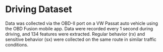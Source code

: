 # Driving Dataset

Data was collected via the OBD-II port on a VW Passat auto vehicle using the OBD Fusion mobile app. Data were recorded every 1 second during driving, and 134 features were extracted. Regular behavior (rx) and sensitive behavior (sx) were collected on the same route in similar traffic conditions.
